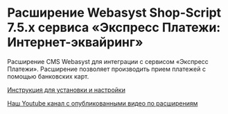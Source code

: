 ﻿# Расширение Webasyst Shop-Script 7.5.x сервиса «Экспресс Платежи: Интернет-эквайринг»
 Расширение CMS Webasyst для интеграции с сервисом «Экспресс Платежи». Расширение позволяет производить прием платежей с помощью банковских карт.
 
 <a href="https://express-pay.by/extensions/webasyst-shop-script-7-5-x/acquiring">Инструкция для установки и настройки</a>
 
 <a href="https://www.youtube.com/c/express-pay-by">Наш Youtube канал с опубликованными видео по расширениям</a>
